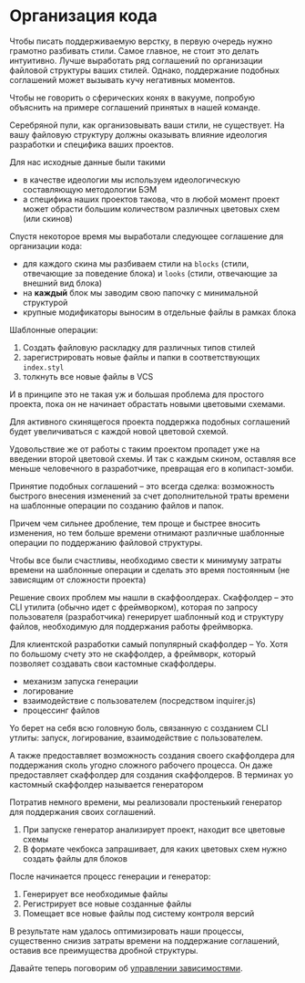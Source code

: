 # Организация кода

Чтобы писать поддерживаемую верстку, в первую очередь нужно грамотно разбивать стили.
Самое главное, не стоит это делать интуитивно. Лучше выработать ряд соглашений по организации файловой структуры ваших стилей. Однако, поддержание подобных соглашений может вызывать кучу негативных моментов.

Чтобы не говорить о сферических конях в вакууме, попробую объяснить на примере соглашений принятых в нашей команде.


Серебряной пули, как организовывать ваши стили, не существует. На вашу файловую структуру должны оказывать влияние идеология разработки и специфика ваших проектов.

Для нас исходные данные были такими
* в качестве идеологии мы используем идеологическую составляющую методологии БЭМ
* а специфика наших проектов такова, что в любой момент проект может обрасти большим количеством различных цветовых схем (или скинов)


Спустя некоторое время мы выработали следующее соглашение для организации кода:
* для каждого скина мы разбиваем стили на `blocks` (стили, отвечающие за поведение блока) и `looks` (стили, отвечающие за внешний вид блока)
* на **каждый** блок мы заводим свою папочку с минимальной структурой
* крупные модификаторы выносим в отдельные файлы в рамках блока
 
Шаблонные операции:

1. Создать файловую раскладку для различных типов стилей
2. зарегистрировать новые файлы и папки в соответствующих `index.styl`
3. толкнуть все новые файлы в VCS

И в принципе это не такая уж и большая проблема для простого проекта, пока он не начинает обрастать новыми цветовыми схемами.


Для активного скинящегося проекта поддержка подобных соглашений будет увеличиваться с каждой новой цветовой схемой.

Удовольствие же от работы с таким проектом пропадет уже на введении второй цветовой схемы. И так с каждым скином, оставляя все меньше человечного в разработчике, превращая его в копипаст-зомби.


Принятие подобных соглашений – это всегда сделка: возможность быстрого внесения изменений за счет дополнительной траты времени на шаблонные операции по созданию файлов и папок.

Причем чем сильнее дробление, тем проще и быстрее вносить изменения, но тем больше времени отнимают различные шаблонные операции по поддержанию файловой структуры.


Чтобы все были счастливы, необходимо свести к минимуму затраты времени на шаблонные операции и сделать это время постоянным (не зависящим от сложности проекта)


Решение своих проблем мы нашли в скаффоолдерах.
Скаффолдер – это CLI утилита (обычно идет с фреймворком), которая по запросу пользователя (разработчика) генерирует шаблонный код и структуру файлов, необходимую для поддержания работы фреймворка.


Для клиентской разработки самый популярный скаффолдер – Yo. Хотя по большому счету это не скаффолдер, а фреймворк, который позволяет создавать свои кастомные скаффолдеры.

* механизм запуска генерации
* логирование
* взаимодействие с пользователем (посредством inquirer.js)
* процессинг файлов

Yo берет на себя всю головную боль, связанную с созданием CLI утлиты: запуск, логирование, взаимодействие с пользователем. 

А также предоставляет возможность создания своего скаффолдера для поддержания сколь угодно сложного рабочего процесса. 
Он даже предоставляет скаффолдер для создания скаффолдеров. В терминах yo кастомный скаффолдер называется генератором

Потратив немного времени, мы реализовали простенький генератор для поддержания своих соглашений.

1. При запуске генератор анализирует проект, находит все цветовые схемы
2. В формате чекбокса запрашивает, для каких цветовых схем нужно создать файлы для блоков

После начинается процесс генерации и генератор: 

1. Генерирует все необходимые файлы
2. Регистрирует все новые созданные файлы
3. Помещает все новые файлы под систему контроля версий


В результате нам удалось оптимизировать наши процессы, существенно снизив затраты времени на поддержание соглашений, оставив все преимущества дробной структуры.


Давайте теперь поговорим об [управлении зависимостями](dependencies.md).
